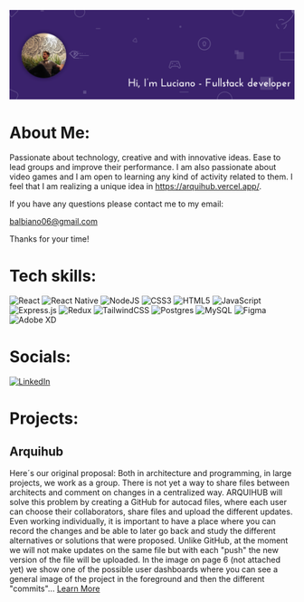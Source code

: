 ![Header](./assets/header.png)


# About Me:

Passionate about technology, creative and with innovative ideas. Ease to lead groups and improve their performance. I am also passionate about video games and I am open to learning any kind of activity related to them. I feel that I am realizing a unique idea in https://arquihub.vercel.app/.

If you have any questions please contact me to my email:

balbiano06@gmail.com

Thanks for your time!

# Tech skills:

![React](https://img.shields.io/badge/react-%2320232a.svg?style=for-the-badge&logo=react&logoColor=%2361DAFB) ![React Native](https://img.shields.io/badge/react-%2320232a.svg?style=for-the-badge&logo=ReactNative&logoColor=%2361DAFB) ![NodeJS](https://img.shields.io/badge/node.js-6DA55F?style=for-the-badge&logo=node.js&logoColor=white) ![CSS3](https://img.shields.io/badge/css3-%231572B6.svg?style=for-the-badge&logo=css3&logoColor=white) ![HTML5](https://img.shields.io/badge/html5-%23E34F26.svg?style=for-the-badge&logo=html5&logoColor=white) ![JavaScript](https://img.shields.io/badge/javascript-%23323330.svg?style=for-the-badge&logo=javascript&logoColor=%23F7DF1E) ![Express.js](https://img.shields.io/badge/express.js-%23404d59.svg?style=for-the-badge&logo=express&logoColor=%2361DAFB) ![Redux](https://img.shields.io/badge/redux-%23593d88.svg?style=for-the-badge&logo=redux&logoColor=white) ![TailwindCSS](https://img.shields.io/badge/tailwindcss-%2338B2AC.svg?style=for-the-badge&logo=tailwind-css&logoColor=white) ![Postgres](https://img.shields.io/badge/postgres-%23316192.svg?style=for-the-badge&logo=postgresql&logoColor=white) ![MySQL](https://img.shields.io/badge/mysql-%2300f.svg?style=for-the-badge&logo=mysql&logoColor=white) ![Figma](https://img.shields.io/badge/figma-%23F24E1E.svg?style=for-the-badge&logo=figma&logoColor=white) ![Adobe XD](https://img.shields.io/badge/Adobe%20XD-470137?style=for-the-badge&logo=Adobe%20XD&logoColor=#FF61F6)

# Socials:
[![LinkedIn](https://img.shields.io/badge/LinkedIn-%230077B5.svg?logo=linkedin&logoColor=white)](https://www.linkedin.com/in/luciano-balbiano-740037207/)


# Projects:

## Arquihub

Here´s our original proposal: Both in architecture and programming, in large projects, we work as a group. There is not yet a way to share files between architects and comment on changes in a centralized way. ARQUIHUB will solve this problem by creating a GitHub for autocad files, where each user can choose their collaborators, share files and upload the different updates. Even working individually, it is important to have a place where you can record the changes and be able to later go back and study the different alternatives or solutions that were proposed. Unlike GitHub, at the moment we will not make updates on the same file but with each "push" the new version of the file will be uploaded. In the image on page 6 (not attached yet) we show one of the possible user dashboards where you can see a general image of the project in the foreground and then the different "commits"...   <a href="https://github.com/BalbianoLuciano/ArchiHub-Front" target="blank">Learn More</a>
<br />

<img src="" alt="">

